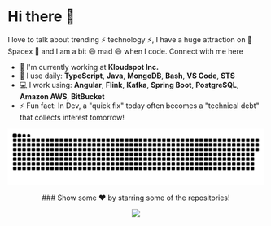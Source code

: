 # Hi there 👋

I love to talk about trending ⚡ technology ⚡, I have a huge attraction on 🔭 Spacex 🔭 and I am a bit 😄 mad 😄 when I code. Connect with me here

- 🏢 I'm currently working at **Kloudspot Inc.**
- 🚀 I use daily: **TypeScript**, **Java**, **MongoDB**, **Bash**, **VS Code**, **STS**
- 💻 I work using: **Angular**, **Flink**, **Kafka**, **Spring Boot**, **PostgreSQL**, **Amazon AWS**, **BitBucket**
- ⚡️ Fun fact: In Dev, a "quick fix" today often becomes a "technical debt" that collects interest tomorrow!



<div align="center">
<!--   Hey There, I'm [Prabal Jain!](https://www.linkedin.com/in/prabaljainn/) 😊😊 -->
<!--   <h1>Hey 👋 There, I'm <a href = "https://www.linkedin.com/in/prabaljainn/"> Prabal Jain</a></h1> -->
<!--   <img src="https://media.giphy.com/media/dWesBcTLavkZuG35MI/giphy.gif" width="400" height="300"/> -->
  
<!--   <img width="600" height="auto" src="https://github.com/prabaljainn/prabaljainn/blob/main/intro.gif" height="1px"/> -->
   

<a href=#><img src="contributions.svg" ></a>
</div>

<div align="center">
### Show some ❤️ by starring some of the repositories!
  
![](https://media0.giphy.com/media/3otPorWLQJq5GmHRtu/giphy.gif)
</div>

